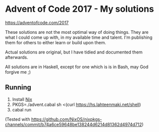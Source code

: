 # Advent of Code 2017 - My solutions

https://adventofcode.com/2017

These solutions are not the most optimal way of doing things. They are what I could come up with, in my available time and talent. I'm publishing them for others to either learn or build upon them.

Actual solutions are original, but I have tidied and documented them afterwards.

All solutions are in Haskell, except for one which is is in Bash, may God forgive me ;)

## Running

1. Install [Nix](https://nixos.org/nix/)
1. PKGS=./advent.cabal sh <(curl https://hs.lahteenmaki.net/shell)
1. cabal run

(Tested with https://github.com/NixOS/nixpkgs-channels/commit/b74a6ce59648be138244d6214d81362d4974d712)

